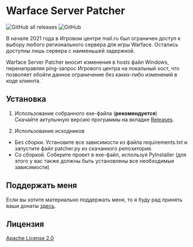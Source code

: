 # Warface Server Patcher
![GitHub all releases](https://img.shields.io/github/downloads/ShitryaDima/wf-server-patcher/total?style=flat-square)
![GitHub](https://img.shields.io/github/license/shitryadima/wf-server-patcher?style=flat-square)
  
В начале 2021 года в Игровом центре mail.ru был ограничен доступ к выбору любого регионального сервера для игры Warface. Остались доступны лишь сервера с наименьшей задержкой.

Warface Server Patcher вносит изменения в hosts файл Windows, перенаправляя ping-запрос Игрового центра  на локальный хост, что позволяет обойти  данное ограничение без каких-либо изменений в коде клиента.


## Установка
1. Использование собранного exe-файла (**рекомендуется**)  
Скачайте актульнную версию программы на вкладке [Releases](https://github.com/ShitryaDima/wf-server-patcher/releases/).

2. Использование исходников
+ Без сборки. Установите все зависимости из файла requirements.txt и запустите файл patcher.py из скачанного репозитория.
+ Со сборкой. Соберите проект в exe-файл, используя PyInstaller (для этого у вас также должны быть установлены все необходимые зависимости)

## Поддержать меня

Если вы хотите материально поддержать меня, то я буду рад принять ваши донаты [здесь](https://my.qiwi.com/Dmytryi-ShQF-gooIbl).

## Лицензия

[Apache License 2.0](http://www.apache.org/licenses/LICENSE-2.0)
